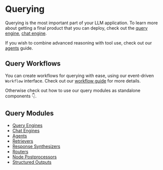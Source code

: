 # Querying

Querying is the most important part of your LLM application. To learn more about getting a final product that you can deploy, check out the [query engine](../deploying/query_engine/index.md), [chat engine](../deploying/chat_engines/index.md).

If you wish to combine advanced reasoning with tool use, check out our [agents](../deploying/agents/index.md) guide.

## Query Workflows

You can create workflows for querying with ease, using our event-driven `Workflow` interface. Check out our [workflow guide](workflow/index.md) for more details.

Otherwise check out how to use our query modules as standalone components 👇.

## Query Modules

- [Query Engines](../deploying/query_engine/index.md)
- [Chat Engines](../deploying/chat_engines/index.md)
- [Agents](../deploying/agents/index.md)
- [Retrievers](../querying/retriever/index.md)
- [Response Synthesizers](../querying/response_synthesizers/index.md)
- [Routers](../querying/router/index.md)
- [Node Postprocessors](../querying/node_postprocessors/index.md)
- [Structured Outputs](../querying/structured_outputs/index.md)
